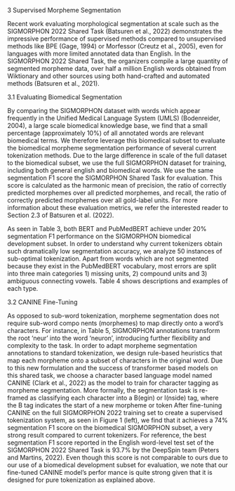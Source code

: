 3 Supervised Morpheme Segmentation



Recent work evaluating morphological segmentation at scale such as the SIGMORPHON 2022
Shared Task (Batsuren et al., 2022) demonstrates
the impressive performance of supervised methods compared to unsupervised methods like BPE
(Gage, 1994) or Morfessor (Creutz et al., 2005),
even for languages with more limited annotated
data than English. In the SIGMORPHON 2022
Shared Task, the organizers compile a large quantity of segmented morpheme data, over half a million English words obtained from Wiktionary and
other sources using both hand-crafted and automated methods (Batsuren et al., 2021).



3.1 Evaluating Biomedical Segmentation

By comparing the SIGMORPHON dataset with
words which appear frequently in the Unified
Medical Language System (UMLS) (Bodenreider,
2004), a large scale biomedical knowledge base,
we find that a small percentage (approximately
10%) of all annotated words are relevant biomedical terms. We therefore leverage this biomedical
subset to evaluate the biomedical morpheme segmentation performance of several current tokenization methods. Due to the large difference in scale of
the full dataset to the biomedical subset, we use the
full SIGMORPHON dataset for training, including
both general english and biomedical words. We
use the same segmentation F1 score the SIGMORPHON Shared Task for evaluation. This score is
calculated as the harmonic mean of precision, the
ratio of correctly predicted morphemes over all predicted morphemes, and recall, the ratio of correctly
predicted morphemes over all gold-label units. For
more information about these evaluation metrics,
we refer the interested reader to Section 2.3 of Batsuren et al. (2022).



As seen in Table 3, both BERT and PubMedBERT achieve under 20% segmentation F1 performance on the SIGMORPHON biomedical development subset. In order to understand why current tokenizers obtain such dramatically low segmentation
accuracy, we analyze 50 instances of sub-optimal
tokenization. Apart from words which are not segmented because they exist in the PubMedBERT
vocabulary, most errors are split into three main
categories 1) missing units, 2) compound units and
3) ambiguous connecting vowels. Table 4 shows
descriptions and examples of each type.



3.2 CANINE Fine-Tuning


As opposed to sub-word tokenization, morpheme
segmentation does not require sub-word compo
nents (morphemes) to map directly onto a word’s
characters. For instance, in Table 5, SIGMORPHON annotations transform the root ‘neur’ into
the word ‘neuron’, introducing further flexibility
and complexity to the task. In order to adapt morpheme segmentation annotations to standard tokenization, we design rule-based heuristics that map
each morpheme onto a subset of characters in the
original word. Due to this new formulation and
the success of transformer based models on this
shared task, we choose a character based language
model named CANINE (Clark et al., 2022) as the
model to train for character tagging as morpheme
segmentation. More formally, the segmentation
task is re-framed as classifying each character into
a B(egin) or I(nside) tag, where the B tag indicates
the start of a new morpheme or token
After fine-tuning CANINE on the full SIGMORPHON 2022 training set to create a supervised tokenization system, as seen in Figure 1 (left), we
find that it achieves a 74% segmentation F1 score
on the biomedical SIGMORPHON subset, a very
strong result compared to current tokenizers. For
reference, the best segmentation F1 score reported
in the English word-level test set of the SIGMORPHON 2022 Shared Task is 93.7% by the DeepSpin
team (Peters and Martins, 2022). Even though this
score is not comparable to ours due to our use of a
biomedical development subset for evaluation, we
note that our fine-tuned CANINE model’s perfor
mance is quite strong given that it is designed for
pure tokenization as explained above.
